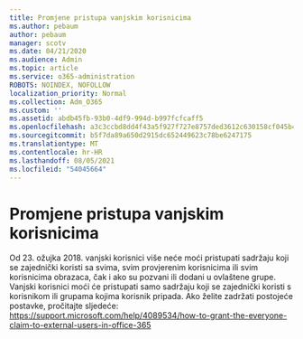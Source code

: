 ```yaml
---
title: Promjene pristupa vanjskim korisnicima
ms.author: pebaum
author: pebaum
manager: scotv
ms.date: 04/21/2020
ms.audience: Admin
ms.topic: article
ms.service: o365-administration
ROBOTS: NOINDEX, NOFOLLOW
localization_priority: Normal
ms.collection: Adm_O365
ms.custom: ''
ms.assetid: abdb45fb-93b0-4df9-994d-b997fcfcaff5
ms.openlocfilehash: a3c3ccbd8dd4f43a5f927f727e8757ded3612c630158cf045b4e6c0f93bb75ad
ms.sourcegitcommit: b5f7da89a650d2915dc652449623c78be6247175
ms.translationtype: MT
ms.contentlocale: hr-HR
ms.lasthandoff: 08/05/2021
ms.locfileid: "54045664"
---
```

# <a name="changes-to-external-user-access"></a>Promjene pristupa vanjskim korisnicima

Od 23. ožujka 2018. vanjski korisnici više neće moći pristupati sadržaju koji se zajednički koristi sa svima, svim provjerenim korisnicima ili svim korisnicima obrazaca, čak i ako su pozvani ili dodani u ovlaštene grupe. Vanjski korisnici moći će pristupati samo sadržaju koji se zajednički koristi s korisnikom ili grupama kojima korisnik pripada. Ako želite zadržati postojeće postavke, pročitajte sljedeće: https://support.microsoft.com/help/4089534/how-to-grant-the-everyone-claim-to-external-users-in-office-365
  

